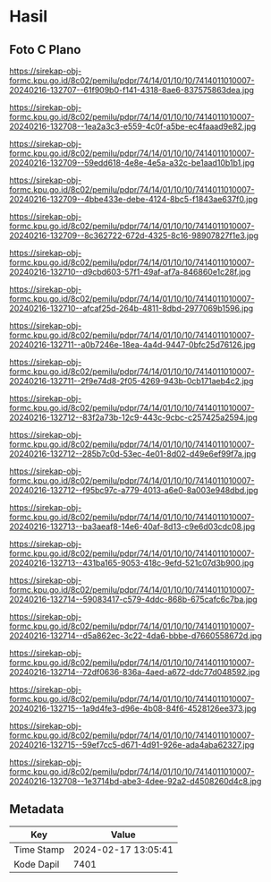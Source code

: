 # Hasil

## Foto C Plano

https://sirekap-obj-formc.kpu.go.id/8c02/pemilu/pdpr/74/14/01/10/10/7414011010007-20240216-132707--61f909b0-f141-4318-8ae6-837575863dea.jpg

https://sirekap-obj-formc.kpu.go.id/8c02/pemilu/pdpr/74/14/01/10/10/7414011010007-20240216-132708--1ea2a3c3-e559-4c0f-a5be-ec4faaad9e82.jpg

https://sirekap-obj-formc.kpu.go.id/8c02/pemilu/pdpr/74/14/01/10/10/7414011010007-20240216-132709--59edd618-4e8e-4e5a-a32c-be1aad10b1b1.jpg

https://sirekap-obj-formc.kpu.go.id/8c02/pemilu/pdpr/74/14/01/10/10/7414011010007-20240216-132709--4bbe433e-debe-4124-8bc5-f1843ae637f0.jpg

https://sirekap-obj-formc.kpu.go.id/8c02/pemilu/pdpr/74/14/01/10/10/7414011010007-20240216-132709--8c362722-672d-4325-8c16-98907827f1e3.jpg

https://sirekap-obj-formc.kpu.go.id/8c02/pemilu/pdpr/74/14/01/10/10/7414011010007-20240216-132710--d9cbd603-57f1-49af-af7a-846860e1c28f.jpg

https://sirekap-obj-formc.kpu.go.id/8c02/pemilu/pdpr/74/14/01/10/10/7414011010007-20240216-132710--afcaf25d-264b-4811-8dbd-2977069b1596.jpg

https://sirekap-obj-formc.kpu.go.id/8c02/pemilu/pdpr/74/14/01/10/10/7414011010007-20240216-132711--a0b7246e-18ea-4a4d-9447-0bfc25d76126.jpg

https://sirekap-obj-formc.kpu.go.id/8c02/pemilu/pdpr/74/14/01/10/10/7414011010007-20240216-132711--2f9e74d8-2f05-4269-943b-0cb171aeb4c2.jpg

https://sirekap-obj-formc.kpu.go.id/8c02/pemilu/pdpr/74/14/01/10/10/7414011010007-20240216-132712--83f2a73b-12c9-443c-9cbc-c257425a2594.jpg

https://sirekap-obj-formc.kpu.go.id/8c02/pemilu/pdpr/74/14/01/10/10/7414011010007-20240216-132712--285b7c0d-53ec-4e01-8d02-d49e6ef99f7a.jpg

https://sirekap-obj-formc.kpu.go.id/8c02/pemilu/pdpr/74/14/01/10/10/7414011010007-20240216-132712--f95bc97c-a779-4013-a6e0-8a003e948dbd.jpg

https://sirekap-obj-formc.kpu.go.id/8c02/pemilu/pdpr/74/14/01/10/10/7414011010007-20240216-132713--ba3aeaf8-14e6-40af-8d13-c9e6d03cdc08.jpg

https://sirekap-obj-formc.kpu.go.id/8c02/pemilu/pdpr/74/14/01/10/10/7414011010007-20240216-132713--431ba165-9053-418c-9efd-521c07d3b900.jpg

https://sirekap-obj-formc.kpu.go.id/8c02/pemilu/pdpr/74/14/01/10/10/7414011010007-20240216-132714--59083417-c579-4ddc-868b-675cafc6c7ba.jpg

https://sirekap-obj-formc.kpu.go.id/8c02/pemilu/pdpr/74/14/01/10/10/7414011010007-20240216-132714--d5a862ec-3c22-4da6-bbbe-d7660558672d.jpg

https://sirekap-obj-formc.kpu.go.id/8c02/pemilu/pdpr/74/14/01/10/10/7414011010007-20240216-132714--72df0636-836a-4aed-a672-ddc77d048592.jpg

https://sirekap-obj-formc.kpu.go.id/8c02/pemilu/pdpr/74/14/01/10/10/7414011010007-20240216-132715--1a9d4fe3-d96e-4b08-84f6-4528126ee373.jpg

https://sirekap-obj-formc.kpu.go.id/8c02/pemilu/pdpr/74/14/01/10/10/7414011010007-20240216-132715--59ef7cc5-d671-4d91-926e-ada4aba62327.jpg

https://sirekap-obj-formc.kpu.go.id/8c02/pemilu/pdpr/74/14/01/10/10/7414011010007-20240216-132708--1e3714bd-abe3-4dee-92a2-d4508260d4c8.jpg


## Metadata

| Key        | Value               |
| ---------- | ------------------- |
| Time Stamp | 2024-02-17 13:05:41 |
| Kode Dapil | 7401                |



